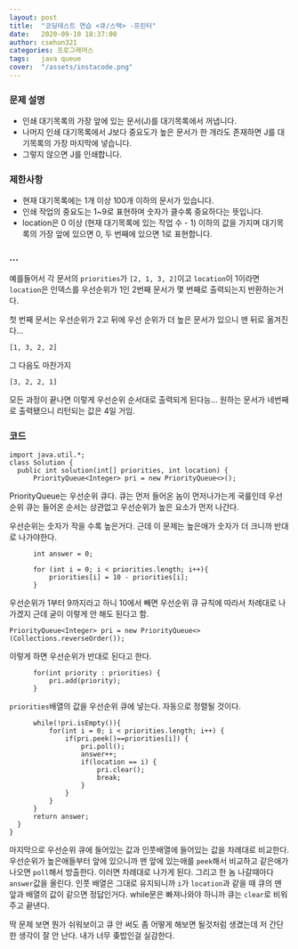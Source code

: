 ```yaml
---
layout: post
title:  "코딩테스트 연습 <큐/스택> -프린터"
date:   2020-09-10 18:37:00
author: csehun321
categories: 프로그래머스
tags:	java queue
cover:  "/assets/instacode.png"
---
```

### 문제 설명
- 인쇄 대기목록의 가장 앞에 있는 문서(J)를 대기목록에서 꺼냅니다.
- 나머지 인쇄 대기목록에서 J보다 중요도가 높은 문서가 한 개라도 존재하면 J를 대기목록의 가장 마지막에 넣습니다.
- 그렇지 않으면 J를 인쇄합니다.

### 제한사항
- 현재 대기목록에는 1개 이상 100개 이하의 문서가 있습니다.
- 인쇄 작업의 중요도는 1~9로 표현하며 숫자가 클수록 중요하다는 뜻입니다.
- location은 0 이상 (현재 대기목록에 있는 작업 수 - 1) 이하의 값을 가지며 대기목록의 가장 앞에 있으면 0, 두 번째에 있으면 1로 표현합니다.

### ...
 예를들어서 각 문서의 `priorities`가 `[2, 1, 3, 2]`이고 `location`이 1이라면
 `location`은 인덱스를 우선순위가 1인 2번째 문서가 몇 번째로 출력되는지 반환하는거다.

 첫 번째 문서는 우선순위가 2고 뒤에 우선 순위가 더 높은 문서가 있으니 맨 뒤로 옮겨진다...

 `[1, 3, 2, 2]`

 그 다음도 마찬가지

 `[3, 2, 2, 1]`

 모든 과정이 끝나면 이렇게 우선순위 순서대로 출력되게 된다능...
 원하는 문서가 네번째로 출력됐으니 리턴되는 값은 4일 거임.

### 코드
    import java.util.*;
    class Solution {
      public int solution(int[] priorities, int location) {
          PriorityQueue<Integer> pri = new PriorityQueue<>();

PriorityQueue는 우선순위 큐다.
큐는 먼저 들어온 놈이 먼저나가는게 국룰인데 우선순위 큐는 들어온 순서는 상관없고
우선순위가 높은 요소가 먼저 나간다.

우선순위는 숫자가 작을 수록 높은거다. 근데 이 문제는 높은애가 숫자가 더 크니까 반대로 나가야한다.

          int answer = 0;

          for (int i = 0; i < priorities.length; i++){
              priorities[i] = 10 - priorities[i];
          }

우선순위가 1부터 9까지라고 하니 10에서 빼면 우선순위 큐 규칙에 따라서 차례대로 나가겠지
근데 굳이 이렇게 안 해도 된다고 함.

    PriorityQueue<Integer> pri = new PriorityQueue<>(Collections.reverseOrder());

이렇게 하면 우선순위가 반대로 된다고 한다.

          for(int priority : priorities) {
              pri.add(priority);
          }

`priorities`배열의 값을 우선순위 큐에 넣는다. 자동으로 정렬될 것이다.

          while(!pri.isEmpty()){
              for(int i = 0; i < priorities.length; i++) {
                  if(pri.peek()==priorities[i]) {
                      pri.poll();
                      answer++;
                      if(location == i) {
                          pri.clear();
                          break;
                      }
                  }
              }
          }
          return answer;
      }
    }

마지막으로 우선순위 큐에 들어있는 값과 인풋배열에 들어있는 값을 차례대로 비교한다.
우선순위가 높은애들부터 앞에 있으니까 맨 앞에 있는애를 `peek`해서 비교하고 같은애가 나오면 `poll`해서 방출한다.
이러면 차례대로 나가게 된다. 그리고 한 놈 나갈때마다 `answer`값을 올린다.
인풋 배열은 그대로 유지되니까 `i`가 `location`과 같을 때 큐의 맨 앞과 배열의 값이 같으면 정답인거다.
while문은 빠져나와야 하니까 큐는 `clear`로 비워주고 끝낸다.

딱 문제 보면 뭔가 쉬워보이고 큐 안 써도 좀 어떻게 해보면 될것처럼 생겼는데 저 간단한 생각이 잘 안 난다. 내가 너무 좆밥인걸 실감한다.
